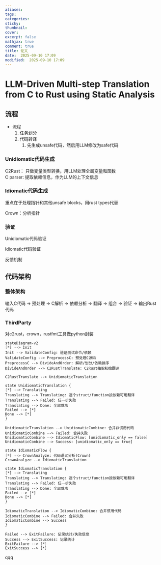 ```yaml
---
aliases: 
tags: 
categories:
sticky:
thumbnail:
cover: 
excerpt: false
mathjax: true
comment: true
title: 论文
date:  2025-09-10 17:09
modified:  2025-09-10 17:09
---
```


# LLM-Driven Multi-step Translation from C to Rust using Static Analysis

## 流程

- 流程
	1. 任务划分
	2. 代码转译
		1. 先生成unsafe代码，然后用LLM修改为safe代码

### Unidiomatic代码生成

C2Rust： 只做变量类型转换，用LLM处理全局变量和函数  
C parser: 提取依赖信息，作为LLM的上下文信息

### Idiomatic代码生成

重点在于处理指针和其他unsafe blocks，用rust types代替

Crown：分析指针

### 验证

Unidiomatic代码验证

Idiomatic代码验证

反馈机制

## 代码架构


### 整体架构

输入C代码 → 预处理 → C解析 → 依赖分析 → 翻译 → 组合 → 验证 → 输出Rust代码

### ThirdParty


对c2rust，crown，rustfmt工具做python封装



```mermaid
stateDiagram-v2  
[*] --> Init  
Init --> ValidateConfig: 验证测试命令/依赖  
ValidateConfig --> PreprocessC: 预处理C源码  
PreprocessC --> DivideAndOrder: 解析/划分/依赖排序  
DivideAndOrder --> C2RustTranslate: C2Rust抽取初始翻译  
  
C2RustTranslate --> UnidiomaticTranslation  
  
state UnidiomaticTranslation {  
[*] --> Translating  
Translating --> Translating: 逐个struct/function按依赖可用翻译  
Translating --> Failed: 任一步失败  
Translating --> Done: 全部成功  
Failed --> [*]  
Done --> [*]  
}  
  
UnidiomaticTranslation --> UnidiomaticCombine: 合并非惯用代码  
UnidiomaticCombine --> Failed: 合并失败  
UnidiomaticCombine --> IdiomaticFlow: [unidiomatic_only == false]  
UnidiomaticCombine --> Success: [unidiomatic_only == true]  
  
state IdiomaticFlow {  
[*] --> CrownAnalyze: 代码语义分析(Crown)  
CrownAnalyze --> IdiomaticTranslation  
  
state IdiomaticTranslation {  
[*] --> Translating  
Translating --> Translating: 逐个struct/function按依赖可用翻译  
Translating --> Failed: 任一步失败  
Translating --> Done: 全部成功  
Failed --> [*]  
Done --> [*]  
}  
  
IdiomaticTranslation --> IdiomaticCombine: 合并惯用代码  
IdiomaticCombine --> Failed: 合并失败  
IdiomaticCombine --> Success  
}  
  
Failed --> ExitFailure: 记录统计/失败信息  
Success --> ExitSuccess: 记录统计  
ExitFailure --> [*]  
ExitSuccess --> [*]
```
qqq
